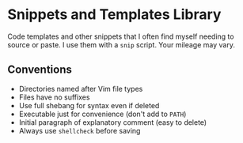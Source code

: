 # Snippets and Templates Library

Code templates and other snippets that I often find myself needing to
source or paste. I use them with a `snip` script. Your mileage may vary.

## Conventions

* Directories named after Vim file types
* Files have no suffixes
* Use full shebang for syntax even if deleted
* Executable just for convenience (don't add to `PATH`)
* Initial paragraph of explanatory comment (easy to delete)
* Always use `shellcheck` before saving
